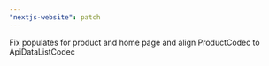 ```yaml
---
"nextjs-website": patch
---
```


Fix populates for product and home page and align ProductCodec to ApiDataListCodec
